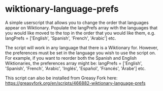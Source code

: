 # wiktionary-language-prefs

A simple userscript that allows you to change the order that languages appear on Wiktionary. Populate the langPrefs array with the languages that you would like moved to the top in the order that you would like them, e.g. langPrefs = ['English', 'Spanish', 'French', 'Arabic'] etc.

The script will work in any language that there is a Wiktionary for. However, the preferences must be set in the language you wish to use the script on. For example, if you want to reorder both the Spanish and English Wiktionaries, the preferences array might be: langPrefs = ['English', 'Spanish', 'French', 'Arabic', 'Inglés', 'Español', 'Francés', 'Árabe'] etc.

This script can also be installed from Greasy Fork here: https://greasyfork.org/en/scripts/466882-wiktionary-language-prefs

